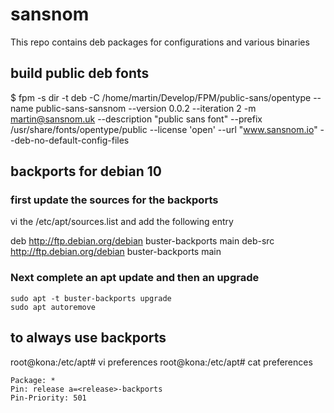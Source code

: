 # sansnom
This repo contains deb packages for configurations and various binaries

## build public deb fonts

$ fpm -s dir -t deb -C /home/martin/Develop/FPM/public-sans/opentype --name public-sans-sansnom --version 0.0.2 --iteration 2 -m martin@sansnom.uk   --description "public sans font" --prefix /usr/share/fonts/opentype/public --license 'open' --url "www.sansnom.io" --deb-no-default-config-files



## backports for debian 10

### first update the sources for the backports

vi the  /etc/apt/sources.list and add the following entry

deb http://ftp.debian.org/debian buster-backports main
deb-src http://ftp.debian.org/debian buster-backports main

### Next complete an apt update and then an upgrade
  
  ```sudo apt update
  sudo apt -t buster-backports upgrade
  sudo apt autoremove
  ```
## to always use backports

root@kona:/etc/apt# vi preferences
root@kona:/etc/apt# cat preferences

```
Package: *
Pin: release a=<release>-backports
Pin-Priority: 501

```
